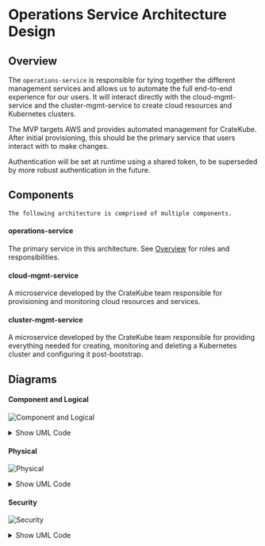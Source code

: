 # Operations Service Architecture Design
## Overview    
The `operations-service` is responsible for tying together the different management services and allows us to automate the full end-to-end experience for our users. 
It will interact directly with the cloud-mgmt-service and the cluster-mgmt-service to create cloud resources and Kubernetes clusters.  

The MVP targets AWS and provides automated management for CrateKube. 
After initial provisioning, this should be the primary service that users interact with to make changes.

Authentication will be set at runtime using a shared token, to be superseded by more robust authentication in the future.  

## Components 
`The following architecture is comprised of multiple components.`  

#### operations-service
The primary service in this architecture. See [Overview](#overview) for roles and responsibilities. 

#### cloud-mgmt-service  
A microservice developed by the CrateKube team responsible for provisioning and monitoring cloud resources and services. 

#### cluster-mgmt-service  
A microservice developed by the CrateKube team responsible for providing everything needed for creating, monitoring and deleting a Kubernetes cluster and configuring it post-bootstrap.   

## Diagrams
#### Component and Logical

![Component and Logical](http://www.plantuml.com/plantuml/png/ZP2_IiSm58NtFiMbWbkWBY8EKapff0YAapXSqsi8vaz9Rbp4TxUb4iJG7prJ0j_vSaYV62DdPnisR0aUPeh89lW4JnG_ZI8G88ERWoVFS0vtGHk55WQ3Eg9hOCkCwWCrGIjjo1FSerzkRgtyQbhuMjcI5xM2mcd78ct8AvnrtRYaWD_bLFpLmDeS2lB7F8wtb_BYb5dQd9ZYeUqR-d_zEqrNRzKRUvE4kDbLNODyV1wEzCitrksU_9IT_G40)  

<details><summary>Show UML Code</summary>
<p>
  
```
@startuml
title Operations Service - Component & Logical Diagram
       package "Cloud Management Service" {
            [cloud-mgmt-service] #00FFFF
        }
        package "Operations Service" {
            [operations-service] #FFB6C1
        }
        package "Cluster Management Service" {
            [cluster-mgmt-service] #fed8b1
        }
        [operations-service] -->  [cluster-mgmt-service] : CRUD
        [operations-service] -->  [cloud-mgmt-service] : CRUD
@enduml
```
  
</p>
</details>

#### Physical

![Physical](http://www.plantuml.com/plantuml/png/jP5DZzCm48Rl-HL3k82qRXOE2Eq1RPjjJ-L3AXA7rHuczcnYhJyYUxnLXVhVSH9QHHGG5-QGAFQZvtr7kOsCWPCrnGljf4cAe6FkuqrL1TmlMirTQbAa8BrZShoGtbQuZmQREBo5pXTHFFeWUeDkC5KM8rEeb8vSBR_jQc-jTul-_uLy8jxxyAHTktIgdXntPFGpXKErtgwMVM-qHDRURJsg5MQ9f31LOis6u7DFOGGYx2WyQqaWu4jtY5gYWJkDRK1RIEEJWdNz5huNaEVFxbTecgjoE87JKNbLVjtkOEsmCQJArwCXOo22RZiM7-1-rg8sQLZm0MuW-CGKHznvHL1UOkLOQ9eUvHEs6Vjv1n_HvMzBZa-xpV5XxkM42jjQ5d627k3b8wdtpPipUlnTXa_gtn8o-Al_-dgJPoB-bdBnToxz_epC_9lDwbqzxpyzZyKjEPMi-G40)  

<details><summary>Show UML Code</summary>
<p>
  
```
@startuml
!include https://raw.githubusercontent.com/awslabs/aws-icons-for-plantuml/master/dist/AWSCommon.puml
!include https://raw.githubusercontent.com/awslabs/aws-icons-for-plantuml/master/dist/NetworkingAndContentDelivery/ELBApplicationLoadBalancer.puml
title Operations Service - Physical Diagram
cloud EC2 {
    ELBApplicationLoadBalancer(alb,"Load Balancer","TLS Enabled")
    alb -right-> [Operations Cluster] : routes
    node "Operations Cluster" {
        package "Cluster Management Service" {
            [cluster-mgmt-service] #fed8b1
        }
        package "Cloud Management Service" {
            [cloud-mgmt-service] #00FFFF      
        }
        package "Operations Service" {
            [operations-service] #FFB6C1
        }
    }
}
@enduml
```
  
</p>
</details>

#### Security 

![Security](http://www.plantuml.com/plantuml/png/dP1FImCn4CNl-HH3lHge5n4FKgpiJJnuL94n6RUX-RCa4q5Blhl1g0InjEmx9PFVlCoyLMACd9qLRDWIt4qKaKtm2UuflXb58Ej9vMZu7MuCZX6Ty44JB3fsRNDYYWlO2QYQK6rnhCXt7MxHrxiZpp-s3MrwK0sJRdGiKmCU_Ox3blmpPjvyb2SuUILzyNBsrLNwR_f9_hKFly_xpOVX-dpTcn_J9UNLaSDVGbTGfx1XdbBv6rR8-d1K5JeGr78vLCtRfRhFsgI85NcTdVq4)  

<details><summary>Show UML Code</summary>
<p>
  
```
@startuml
title Operations Service - Security Diagram
node "Operations Cluster" {
    package "Cluster Management Service" {
        [cluster-mgmt-service\n{token_authz}] #fed8b1
    }
    package "Operations Service" {
        [operations-service\n{token_authz}] #FFB6C1
    }
    [operations-service\n{token_authz}] --> [cluster-mgmt-service\n{token_authz}] : {token_authc, https}
    package "Cloud Management Service" {
        [cloud-mgmt-service\n{token_authz}] #00FFFF
    }
    [operations-service\n{token_authz}] --> [cloud-mgmt-service\n{token_authz}] : {token_authc, https}
}
@enduml
```
  
</p>
</details>
